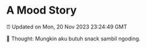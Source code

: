 # A Mood Story

⏰ Updated on Mon, 20 Nov 2023 23:24:49 GMT

💭 Thought: Mungkin aku butuh snack sambil ngoding.

